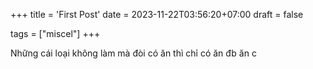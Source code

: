+++
title = 'First Post'
date = 2023-11-22T03:56:20+07:00
draft = false

tags = ["miscel"]
+++

Những cái loại không làm mà đòi có ăn thì chỉ có ăn đb ăn c